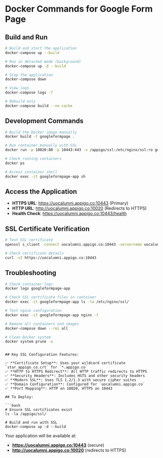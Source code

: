 # Docker Commands for Google Form Page

## Build and Run

```bash
# Build and start the application
docker-compose up --build

# Run in detached mode (background)
docker-compose up -d --build

# Stop the application
docker-compose down

# View logs
docker-compose logs -f

# Rebuild only
docker-compose build --no-cache
```

## Development Commands

```bash
# Build the Docker image manually
docker build -t googleformpage .

# Run container manually with SSL
docker run -p 10020:80 -p 10443:443 -v /appigo/ssl:/etc/nginx/ssl:ro googleformpage

# Check running containers
docker ps

# Access container shell
docker exec -it googleformpage-app sh
```

## Access the Application

- **HTTPS URL**: https://uocalumni.appigo.co:10443 (Primary)
- **HTTP URL**: http://uocalumni.appigo.co:10020 (Redirects to HTTPS)
- **Health Check**: https://uocalumni.appigo.co:10443/health

## SSL Certificate Verification

```bash
# Test SSL certificate
openssl s_client -connect uocalumni.appigo.co:10443 -servername uocalumni.appigo.co

# Check certificate details
curl -vI https://uocalumni.appigo.co:10443
```

## Troubleshooting

```bash
# Check container logs
docker logs googleformpage-app

# Check SSL certificate files in container
docker exec -it googleformpage-app ls -la /etc/nginx/ssl/

# Test nginx configuration
docker exec -it googleformpage-app nginx -t

# Remove all containers and images
docker-compose down --rmi all

# Clean Docker system
docker system prune -a
```
```

## Key SSL Configuration Features:

✅ **Certificate Setup**: Uses your wildcard certificate `star_appigo_co.crt` for `*.appigo.co`  
✅ **HTTP to HTTPS Redirect**: All HTTP traffic redirects to HTTPS  
✅ **Security Headers**: Includes HSTS and other security headers  
✅ **Modern SSL**: Uses TLS 1.2/1.3 with secure cipher suites  
✅ **Domain Configuration**: Configured for `uocalumni.appigo.co`  
✅ **Port Mapping**: HTTP on 10020, HTTPS on 10443  

## To Deploy:

```bash
# Ensure SSL certificates exist
ls -la /appigo/ssl/

# Build and run with SSL
docker-compose up -d --build
```

Your application will be available at:
- **https://uocalumni.appigo.co:10443** (secure)
- **http://uocalumni.appigo.co:10020** (redirects to HTTPS)